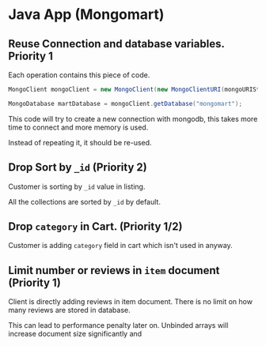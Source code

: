 # Java App (Mongomart)

## Reuse Connection and database variables. Priority 1

Each operation contains this piece of code. 

```java
MongoClient mongoClient = new MongoClient(new MongoClientURI(mongoURIString));

MongoDatabase martDatabase = mongoClient.getDatabase("mongomart");
```

This code will try to create a new connection with mongodb, this takes more time to connect and more memory is used.

Instead of repeating it, it should be re-used.

## Drop Sort by `_id` (Priority 2)

Customer is sorting by `_id` value in listing.

All the collections are sorted by `_id` by default. 

## Drop `category` in Cart. (Priority 1/2)

Customer is adding `category` field in cart which isn't used in anyway.

## Limit number or reviews in `item` document (Priority 1)

Client is directly adding reviews in item document. There is no limit on how many reviews are stored in database.

This can lead to performance penalty later on. Unbinded arrays will increase document size significantly and 